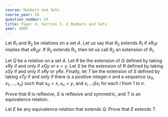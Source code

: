 ```yaml
---
course: Numbers and Sets
course_year: IA
question_number: 24
title: Paper 4, Section I, E Numbers and Sets
year: 2009
---
```




Let $R_{1}$ and $R_{2}$ be relations on a set $A$. Let us say that $R_{2}$ extends $R_{1}$ if $x R_{1} y$ implies that $x R_{2} y$. If $R_{2}$ extends $R_{1}$, then let us call $R_{2}$ an extension of $R_{1}$.

Let $Q$ be a relation on a set $A$. Let $R$ be the extension of $Q$ defined by taking $x R y$ if and only if $x Q y$ or $x=y$. Let $S$ be the extension of $R$ defined by taking $x S y$ if and only if $x R y$ or $y R x$. Finally, let $T$ be the extension of $S$ defined by taking $x T y$ if and only if there is a positive integer $n$ and a sequence $\left(x_{0}, x_{1}, \ldots, x_{n}\right)$ such that $x_{0}=x, x_{n}=y$, and $x_{i-1} S x_{i}$ for each $i$ from 1 to $n$.

Prove that $R$ is reflexive, $S$ is reflexive and symmetric, and $T$ is an equivalence relation.

Let $E$ be any equivalence relation that extends $Q$. Prove that $E$ extends $T$.